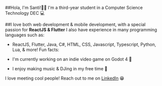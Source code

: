 ##Hola, I'm Santi!👋🏽
I'm a third-year student in a Computer Science Technology DEC 💻

##I love both web development & mobile development, with a special passion for **ReactJS & Flutter**
I also have experience in many programming languages such as:

- ReactJS, Flutter, Java, C#, HTML, CSS, Javascript, Typescript, Python, Lua, & more!
Fun facts:

- I'm currently working on an indie video game on Godot 4 👾
- I enjoy making music & DJing in my free time 🎵

I love meeting cool people! Reach out to me on [LinkedIn](https://www.linkedin.com/in/santiago-garcia-620301244/) 😁 
